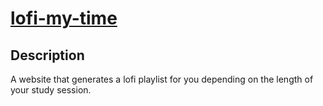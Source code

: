 # [lofi-my-time](https://lofimytime.herokuapp.com)

## Description

A website that generates a lofi playlist for you depending on the length of your study session.

